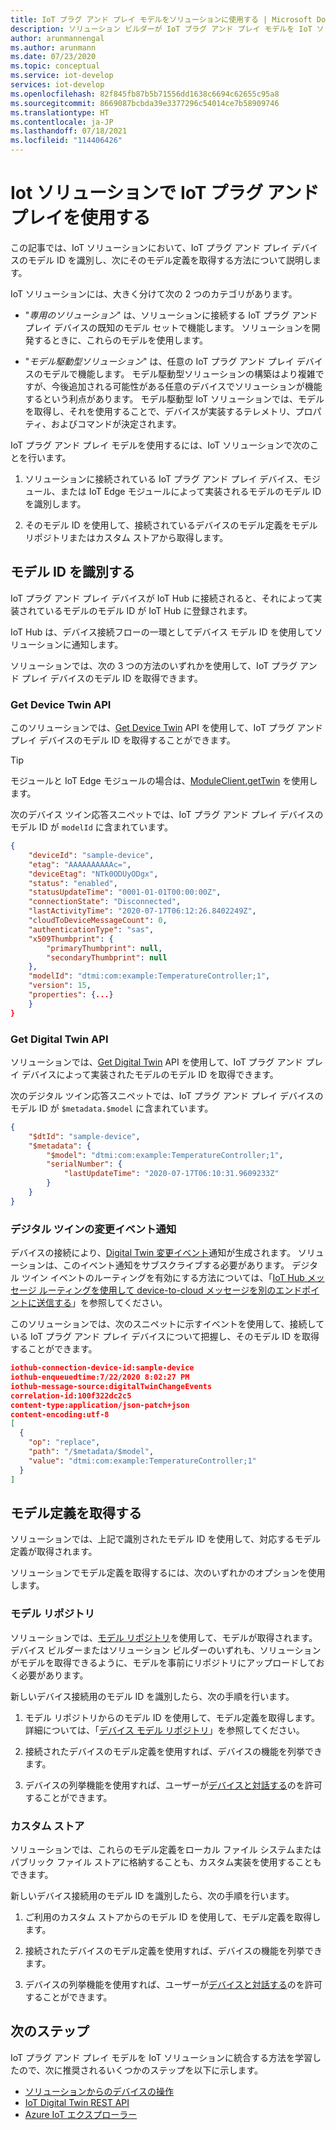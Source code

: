 ```yaml
---
title: IoT プラグ アンド プレイ モデルをソリューションに使用する | Microsoft Docs
description: ソリューション ビルダーが IoT プラグ アンド プレイ モデルを IoT ソリューションにどのように使用できるかについて説明します。
author: arunmannengal
ms.author: arunmann
ms.date: 07/23/2020
ms.topic: conceptual
ms.service: iot-develop
services: iot-develop
ms.openlocfilehash: 82f845fb87b5b71556dd1638c6694c62655c95a8
ms.sourcegitcommit: 8669087bcbda39e3377296c54014ce7b58909746
ms.translationtype: HT
ms.contentlocale: ja-JP
ms.lasthandoff: 07/18/2021
ms.locfileid: "114406426"
---
```

# <a name="use-iot-plug-and-play-models-in-an-iot-solution"></a>Iot ソリューションで IoT プラグ アンド プレイを使用する

この記事では、IoT ソリューションにおいて、IoT プラグ アンド プレイ デバイスのモデル ID を識別し、次にそのモデル定義を取得する方法について説明します。

IoT ソリューションには、大きく分けて次の 2 つのカテゴリがあります。

- "*専用のソリューション*" は、ソリューションに接続する IoT プラグ アンド プレイ デバイスの既知のモデル セットで機能します。 ソリューションを開発するときに、これらのモデルを使用します。

- "*モデル駆動型ソリューション*" は、任意の IoT プラグ アンド プレイ デバイスのモデルで機能します。 モデル駆動型ソリューションの構築はより複雑ですが、今後追加される可能性がある任意のデバイスでソリューションが機能するという利点があります。 モデル駆動型 IoT ソリューションでは、モデルを取得し、それを使用することで、デバイスが実装するテレメトリ、プロパティ、およびコマンドが決定されます。

IoT プラグ アンド プレイ モデルを使用するには、IoT ソリューションで次のことを行います。

1. ソリューションに接続されている IoT プラグ アンド プレイ デバイス、モジュール、または IoT Edge モジュールによって実装されるモデルのモデル ID を識別します。

1. そのモデル ID を使用して、接続されているデバイスのモデル定義をモデル リポジトリまたはカスタム ストアから取得します。

## <a name="identify-model-id"></a>モデル ID を識別する

IoT プラグ アンド プレイ デバイスが IoT Hub に接続されると、それによって実装されているモデルのモデル ID が IoT Hub に登録されます。

IoT Hub は、デバイス接続フローの一環としてデバイス モデル ID を使用してソリューションに通知します。

ソリューションでは、次の 3 つの方法のいずれかを使用して、IoT プラグ アンド プレイ デバイスのモデル ID を取得できます。

### <a name="get-device-twin-api"></a>Get Device Twin API

このソリューションでは、[Get Device Twin](/java/api/com.microsoft.azure.sdk.iot.device.deviceclient.getdevicetwin) API を使用して、IoT プラグ アンド プレイ デバイスのモデル ID を取得することができます。

> [!TIP]
> モジュールと IoT Edge モジュールの場合は、[ModuleClient.getTwin](/java/api/com.microsoft.azure.sdk.iot.device.moduleclient.gettwin) を使用します。

次のデバイス ツイン応答スニペットでは、IoT プラグ アンド プレイ デバイスのモデル ID が `modelId` に含まれています。

```json
{
    "deviceId": "sample-device",
    "etag": "AAAAAAAAAAc=",
    "deviceEtag": "NTk0ODUyODgx",
    "status": "enabled",
    "statusUpdateTime": "0001-01-01T00:00:00Z",
    "connectionState": "Disconnected",
    "lastActivityTime": "2020-07-17T06:12:26.8402249Z",
    "cloudToDeviceMessageCount": 0,
    "authenticationType": "sas",
    "x509Thumbprint": {
        "primaryThumbprint": null,
        "secondaryThumbprint": null
    },
    "modelId": "dtmi:com:example:TemperatureController;1",
    "version": 15,
    "properties": {...}
    }
}
```

### <a name="get-digital-twin-api"></a>Get Digital Twin API

ソリューションでは、[Get Digital Twin](/rest/api/iothub/service/digitaltwin/getdigitaltwin) API を使用して、IoT プラグ アンド プレイ デバイスによって実装されたモデルのモデル ID を取得できます。

次のデジタル ツイン応答スニペットでは、IoT プラグ アンド プレイ デバイスのモデル ID が `$metadata.$model` に含まれています。

```json
{
    "$dtId": "sample-device",
    "$metadata": {
        "$model": "dtmi:com:example:TemperatureController;1",
        "serialNumber": {
            "lastUpdateTime": "2020-07-17T06:10:31.9609233Z"
        }
    }
}
```

### <a name="digital-twin-change-event-notification"></a>デジタル ツインの変更イベント通知

デバイスの接続により、[Digital Twin 変更イベント](concepts-digital-twin.md#digital-twin-change-events)通知が生成されます。 ソリューションは、このイベント通知をサブスクライブする必要があります。 デジタル ツイン イベントのルーティングを有効にする方法については、「[IoT Hub メッセージ ルーティングを使用して device-to-cloud メッセージを別のエンドポイントに送信する](../iot-hub/iot-hub-devguide-messages-d2c.md#non-telemetry-events)」を参照してください。

このソリューションでは、次のスニペットに示すイベントを使用して、接続している IoT プラグ アンド プレイ デバイスについて把握し、そのモデル ID を取得することができます。

```json
iothub-connection-device-id:sample-device
iothub-enqueuedtime:7/22/2020 8:02:27 PM
iothub-message-source:digitalTwinChangeEvents
correlation-id:100f322dc2c5
content-type:application/json-patch+json
content-encoding:utf-8
[
  {
    "op": "replace",
    "path": "/$metadata/$model",
    "value": "dtmi:com:example:TemperatureController;1"
  }
]
```

## <a name="retrieve-a-model-definition"></a>モデル定義を取得する

ソリューションでは、上記で識別されたモデル ID を使用して、対応するモデル定義が取得されます。

ソリューションでモデル定義を取得するには、次のいずれかのオプションを使用します。

### <a name="model-repository"></a>モデル リポジトリ

ソリューションでは、[モデル リポジトリ](concepts-model-repository.md)を使用して、モデルが取得されます。 デバイス ビルダーまたはソリューション ビルダーのいずれも、ソリューションがモデルを取得できるように、モデルを事前にリポジトリにアップロードしておく必要があります。

新しいデバイス接続用のモデル ID を識別したら、次の手順を行います。

1. モデル リポジトリからのモデル ID を使用して、モデル定義を取得します。 詳細については、「[デバイス モデル リポジトリ](concepts-model-repository.md)」を参照してください。

1. 接続されたデバイスのモデル定義を使用すれば、デバイスの機能を列挙できます。

1. デバイスの列挙機能を使用すれば、ユーザーが[デバイスと対話する](tutorial-service.md)のを許可することができます。

### <a name="custom-store"></a>カスタム ストア

ソリューションでは、これらのモデル定義をローカル ファイル システムまたはパブリック ファイル ストアに格納することも、カスタム実装を使用することもできます。

新しいデバイス接続用のモデル ID を識別したら、次の手順を行います。

1. ご利用のカスタム ストアからのモデル ID を使用して、モデル定義を取得します。

1. 接続されたデバイスのモデル定義を使用すれば、デバイスの機能を列挙できます。 

1. デバイスの列挙機能を使用すれば、ユーザーが[デバイスと対話する](tutorial-service.md)のを許可することができます。  

## <a name="next-steps"></a>次のステップ

IoT プラグ アンド プレイ モデルを IoT ソリューションに統合する方法を学習したので、次に推奨されるいくつかのステップを以下に示します。

- [ソリューションからのデバイスの操作](tutorial-service.md)
- [IoT Digital Twin REST API](/rest/api/iothub/service/digitaltwin)
- [Azure IoT エクスプローラー](../iot-fundamentals/howto-use-iot-explorer.md)
